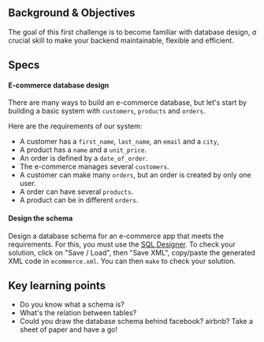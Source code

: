 ## Background & Objectives

The goal of this first challenge is to become familiar with database design,
*a* crucial skill to make your backend maintainable, flexible and efficient.

## Specs

#### E-commerce database design

There are many ways to build an e-commerce database, but let's start by building a basic
system with `customers`, `products` and `orders`.

Here are the requirements of our system:

- A customer has a `first_name`, `last_name`, an `email` and a `city`,
- A product has a `name` and a `unit_price`.
- An order is defined by a `date_of_order`.
- The e-commerce manages several `customers`.
- A customer can make many `orders`, but an order is created by only one user.
- A order can have several `products`.
- A product can be in different `orders`.


#### Design the schema

Design a database schema for an e-commerce app that meets the requirements.
For this, you must use the [SQL Designer](http://db.lewagon.com).
To check your solution, click on "Save / Load", then "Save XML", copy/paste the generated XML code
in `ecommerce.xml`. You can then `make` to check your solution.

## Key learning points

- Do you know what a schema is?
- What's the relation between tables?
- Could you draw the database schema behind facebook? airbnb? Take a sheet of paper and have a go!
